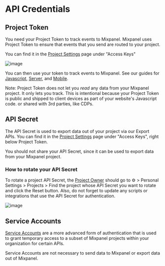 # API Credentials


## Project Token
You need your Project Token to track events to Mixpanel. Mixpanel uses Project Token to ensure that events that you send are routed to your project.

You can find it in the [Project Settings](https://mixpanel.com/settings/project) page under "Access Keys"

![image](/229924656-95f4e4e5-441f-49d7-95ea-32b0979a11f8.png)

You can then use your token to track events to Mixpanel. See our guides for [Javascript](/docs/implementation/web-sdk), [Server](/docs/implementation/server-side-sdk), and [Mobile](/docs/implementation/mobile-sdk).

Note: Project Token does not let you _read_ any data from your Mixpanel project. It only lets you track. This is intentional because your Project Token is public and shipped to client devices as part of your website's Javascript code. or shared with 3rd parties, like CDPs.


## API Secret
The API Secret is used to export data out of your project via our Export APIs. You can find it in the [Project Settings](https://mixpanel.com/settings/project) page under "Access Keys", right below Project Token. 

You should not share your API Secret, since it can be used to export data from your Mixpanel project.

### How to rotate your API Secret

To rotate a project API Secret, the [Project Owner](/docs/orgs-and-projects/manage-team-members#owner-1) should go to ⚙️ > Personal Settings > Projects > Find the project whose API Secret you want to rotate and click the Reset button.
Also, do not forget to update any scripts or integrations that use the API Secret for authentication.

![image](https://github.com/mixpanel/docs/assets/17679378/351c98cf-3c17-487a-af9f-257e14bbf299)

## Service Accounts
[Service Accounts](https://developer.mixpanel.com/reference/service-accounts) are a more advanced form of authentication that is used to grant temporary access to a subset of Mixpanel projects within your organization for certain APIs.

Service Accounts are not necessary to send data to Mixpanel or export data out of Mixpanel.
